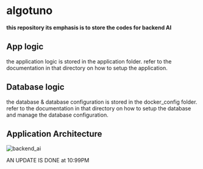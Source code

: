 # algotuno
**this repository its emphasis is to store the codes for backend AI**

## App logic
the application logic is stored in the application folder. refer to the documentation in that directory on how to setup the application.

## Database logic
the database & database configuration is stored in the docker_config folder. refer to the documentation in that directory on how to setup the database and manage the database configuration.

## Application Architecture

![backend_ai](https://user-images.githubusercontent.com/22993048/163203068-f0c59ef1-ff5d-47d0-bad2-fcc63ee8faa8.jpg)

AN UPDATE IS DONE at 10:99PM
